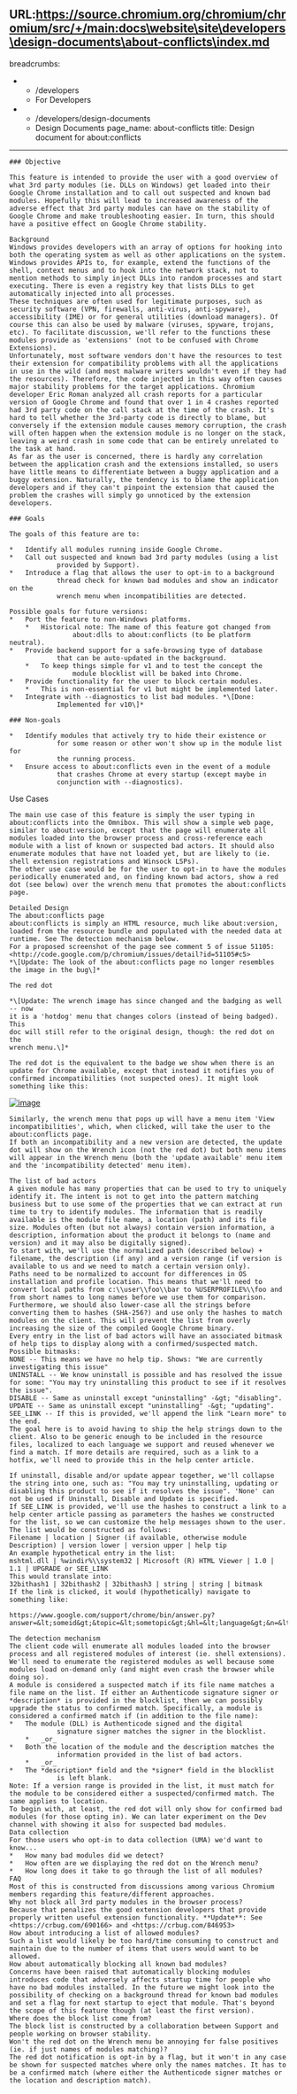 URL:https://source.chromium.org/chromium/chromium/src/+/main:docs\website\site\developers\design-documents\about-conflicts\index.md
---
breadcrumbs:
- - /developers
  - For Developers
- - /developers/design-documents
  - Design Documents
page_name: about-conflicts
title: Design document for about:conflicts
---

    ### Objective

    This feature is intended to provide the user with a good overview of what 3rd party modules (ie. DLLs on Windows) get loaded into their Google Chrome installation and to call out suspected and known bad modules. Hopefully this will lead to increased awareness of the adverse effect that 3rd party modules can have on the stability of Google Chrome and make troubleshooting easier. In turn, this should have a positive effect on Google Chrome stability.

    Background
    Windows provides developers with an array of options for hooking into both the operating system as well as other applications on the system. Windows provides APIs to, for example, extend the functions of the shell, context menus and to hook into the network stack, not to mention methods to simply inject DLLs into random processes and start executing. There is even a registry key that lists DLLs to get automatically injected into all processes.
    These techniques are often used for legitimate purposes, such as security software (VPN, firewalls, anti-virus, anti-spyware), accessibility (IME) or for general utilities (download managers). Of course this can also be used by malware (viruses, spyware, trojans, etc). To facilitate discussion, we'll refer to the functions these modules provide as 'extensions' (not to be confused with Chrome Extensions).
    Unfortunately, most software vendors don't have the resources to test their extension for compatibility problems with all the applications in use in the wild (and most malware writers wouldn't even if they had the resources). Therefore, the code injected in this way often causes major stability problems for the target applications. Chromium developer Eric Roman analyzed all crash reports for a particular version of Google Chrome and found that over 1 in 4 crashes reported had 3rd party code on the call stack at the time of the crash. It's hard to tell whether the 3rd-party code is directly to blame, but conversely if the extension module causes memory corruption, the crash will often happen when the extension module is no longer on the stack, leaving a weird crash in some code that can be entirely unrelated to the task at hand.
    As far as the user is concerned, there is hardly any correlation between the application crash and the extensions installed, so users have little means to differentiate between a buggy application and a buggy extension. Naturally, the tendency is to blame the application developers and if they can't pinpoint the extension that caused the problem the crashes will simply go unnoticed by the extension developers.

    ### Goals

    The goals of this feature are to:

    *   Identify all modules running inside Google Chrome.
    *   Call out suspected and known bad 3rd party modules (using a list
                provided by Support).
    *   Introduce a flag that allows the user to opt-in to a background
                thread check for known bad modules and show an indicator on the
                wrench menu when incompatibilities are detected.

    Possible goals for future versions:
    *   Port the feature to non-Windows platforms.
        *   Historical note: The name of this feature got changed from
                    about:dlls to about:conflicts (to be platform neutral).
    *   Provide backend support for a safe-browsing type of database
                that can be auto-updated in the background.
        *   To keep things simple for v1 and to test the concept the
                    module blocklist will be baked into Chrome.
    *   Provide functionality for the user to block certain modules.
        *   This is non-essential for v1 but might be implemented later.
    *   Integrate with --diagnostics to list bad modules. *\[Done:
                Implemented for v10\]*

    ### Non-goals

    *   Identify modules that actively try to hide their existence or
                for some reason or other won't show up in the module list for
                the running process.
    *   Ensure access to about:conflicts even in the event of a module
                that crashes Chrome at every startup (except maybe in
                conjunction with --diagnostics).

Use Cases

    The main use case of this feature is simply the user typing in about:conflicts into the Omnibox. This will show a simple web page, similar to about:version, except that the page will enumerate all modules loaded into the browser process and cross-reference each module with a list of known or suspected bad actors. It should also enumerate modules that have not loaded yet, but are likely to (ie. shell extension registrations and Winsock LSPs).
    The other use case would be for the user to opt-in to have the modules periodically enumerated and, on finding known bad actors, show a red dot (see below) over the wrench menu that promotes the about:conflicts page.

    Detailed Design
    The about:conflicts page
    about:conflicts is simply an HTML resource, much like about:version, loaded from the resource bundle and populated with the needed data at runtime. See The detection mechanism below.
    For a proposed screenshot of the page see comment 5 of issue 51105:
    <http://code.google.com/p/chromium/issues/detail?id=51105#c5>
    *\[Update: The look of the about:conflicts page no longer resembles the image in the bug\]*

    The red dot

    *\[Update: The wrench image has since changed and the badging as well -- now
    it is a 'hotdog' menu that changes colors (instead of being badged). This
    doc will still refer to the original design, though: the red dot on the
    wrench menu.\]*

    The red dot is the equivalent to the badge we show when there is an update for Chrome available, except that instead it notifies you of confirmed incompatibilities (not suspected ones). It might look something like this:

[<img alt="image"
src="/developers/design-documents/about-conflicts/incompatibility_thumb.png">](/developers/design-documents/about-conflicts/incompatibility_thumb.png)

    Similarly, the wrench menu that pops up will have a menu item 'View incompatibilities', which, when clicked, will take the user to the about:conflicts page.
    If both an incompatibility and a new version are detected, the update dot will show on the Wrench icon (not the red dot) but both menu items will appear in the Wrench menu (both the 'update available' menu item and the 'incompatibility detected' menu item).

    The list of bad actors
    A given module has many properties that can be used to try to uniquely identify it. The intent is not to get into the pattern matching business but to use some of the properties that we can extract at run time to try to identify modules. The information that is readily available is the module file name, a location (path) and its file size. Modules often (but not always) contain version information, a description, information about the product it belongs to (name and version) and it may also be digitally signed).
    To start with, we'll use the normalized path (described below) + filename, the description (if any) and a version range (if version is available to us and we need to match a certain version only).
    Paths need to be normalized to account for differences in OS installation and profile location. This means that we'll need to convert local paths from c:\\user\\foo\\bar to %USERPROFILE%\\foo and from short names to long names before we use them for comparison. Furthermore, we should also lower-case all the strings before converting them to hashes (SHA-256?) and use only the hashes to match modules on the client. This will prevent the list from overly increasing the size of the compiled Google Chrome binary.
    Every entry in the list of bad actors will have an associated bitmask of help tips to display along with a confirmed/suspected match.
    Possible bitmasks:
    NONE -- This means we have no help tip. Shows: "We are currently investigating this issue"
    UNINSTALL -- We know uninstall is possible and has resolved the issue for some: "You may try uninstalling this product to see if it resolves the issue".
    DISABLE -- Same as uninstall except "uninstalling" -&gt; "disabling".
    UPDATE -- Same as uninstall except "uninstalling" -&gt; "updating".
    SEE_LINK -- If this is provided, we'll append the link "Learn more" to the end.
    The goal here is to avoid having to ship the help strings down to the client. Also to be generic enough to be included in the resource files, localized to each language we support and reused whenever we find a match. If more details are required, such as a link to a hotfix, we'll need to provide this in the help center article.

    If uninstall, disable and/or update appear together, we'll collapse the string into one, such as: "You may try uninstalling, updating or disabling this product to see if it resolves the issue". 'None' can not be used if Uninstall, Disable and Update is specified.
    If SEE_LINK is provided, we'll use the hashes to construct a link to a help center article passing as parameters the hashes we constructed for the list, so we can customize the help messages shown to the user.
    The list would be constructed as follows:
    Filename | location | Signer (if available, otherwise module Description) | version lower | version upper | help tip
    An example hypothetical entry in the list:
    mshtml.dll | %windir%\\system32 | Microsoft (R) HTML Viewer | 1.0 | 1.1 | UPGRADE or SEE_LINK
    This would translate into:
    32bithash1 | 32bithash2 | 32bithash3 | string | string | bitmask
    If the link is clicked, it would (hypothetically) navigate to something like:

    https://www.google.com/support/chrome/bin/answer.py?answer=&lt;someid&gt;&topic=&lt;sometopic&gt;&hl=&lt;language&gt;&n=&lt;hash1&gt;&l=&lt;hash2&gt;&d=&lt;hash3&gt;&s=&lt;hash3&gt;

    The detection mechanism
    The client code will enumerate all modules loaded into the browser process and all registered modules of interest (ie. shell extensions). We'll need to enumerate the registered modules as well because some modules load on-demand only (and might even crash the browser while doing so).
    A module is considered a suspected match if its file name matches a file name on the list. If either an Authenticode signature signer or *description* is provided in the blocklist, then we can possibly upgrade the status to confirmed match. Specifically, a module is considered a confirmed match if (in addition to the file name):
    *   The module (DLL) is Authenticode signed and the digital
                signature signer matches the signer in the blocklist.
        *   _or_
    *   Both the location of the module and the description matches the
                information provided in the list of bad actors.
        *   _or_
    *   The *description* field and the *signer* field in the blocklist
                is left blank.
    Note: If a version range is provided in the list, it must match for the module to be considered either a suspected/confirmed match. The same applies to location.
    To begin with, at least, the red dot will only show for confirmed bad modules (for those opting in). We can later experiment on the Dev channel with showing it also for suspected bad modules.
    Data collection
    For those users who opt-in to data collection (UMA) we'd want to know...
    *   How many bad modules did we detect?
    *   How often are we displaying the red dot on the Wrench menu?
    *   How long does it take to go through the list of all modules?
    FAQ
    Most of this is constructed from discussions among various Chromium members regarding this feature/different approaches.
    Why not block all 3rd party modules in the browser process?
    Because that penalizes the good extension developers that provide properly written useful extension functionality. **Update**: See <https://crbug.com/690166> and <https://crbug.com/846953>
    How about introducing a list of allowed modules?
    Such a list would likely be too hard/time consuming to construct and maintain due to the number of items that users would want to be allowed.
    How about automatically blocking all known bad modules?
    Concerns have been raised that automatically blocking modules introduces code that adversely affects startup time for people who have no bad modules installed. In the future we might look into the possibility of checking on a background thread for known bad modules and set a flag for next startup to eject that module. That's beyond the scope of this feature though (at least the first version).
    Where does the block list come from?
    The block list is constructed by a collaboration between Support and people working on browser stability.
    Won't the red dot on the Wrench menu be annoying for false positives (ie. if just names of modules matching)?
    The red dot notification is opt-in by a flag, but it won't in any case be shown for suspected matches where only the names matches. It has to be a confirmed match (where either the Authenticode signer matches or the location and description match).
